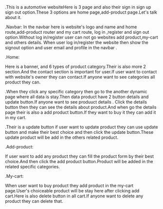 .This is a automotive websiteHere is 3 page and also their sign in sign up sign out option.These 3 options are home page,add-product page.Let's talk about it.

.Navbar:
In the navbar here is website's logo and name and home route,add-product router and my cart route, log in ,register and sign out option.Without log in/register user can not go websites add product,my-cart and others details.
When user log in/register the website then show the signout option and user email and profile in the navbar .

.Home:

Here is a banner, and 6 types of product category.Their is also more 2 section.And the contact section is important for user.If user want to contact with website's owner they can contact.If anyone want to see categories all product they can.

.When they click any specific category then go to the another dynamic page where all data is stay.Then data product have 2 button details and update button.If anyone want to see produuct details . Click the details button then they can see the details about product.And when go the details page their is also a add product button.If they want to buy it they can add it in my cart.

.Their is a update button if user want to update product they can use update button and make their best choice and then click the update button.These update product will be add in the others related product.

.Add-product:

If user want to add any product they can fill the product form by their best choice.And then click the add product button.Product will be added in the related specific categories.

.My-cart:

When user want to buy product they add product in the my-cart page.User's choiceable product will be stay here after clicking add cart.Here is also delete button in all cart.If anyone want to delete any product they can delete that.
